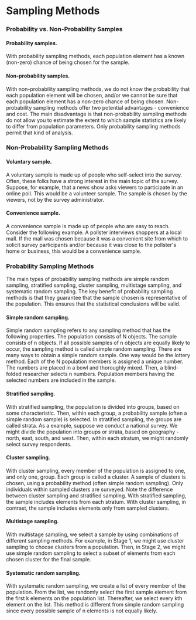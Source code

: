 # Sampling Methods
### Probability vs. Non-Probability Samples
#### Probability samples.
With probability sampling methods, each population element has a known (non-zero) chance of being chosen for the sample.
#### Non-probability samples. 
With non-probability sampling methods, we do not know the probability that each population element will be chosen, and/or we cannot be sure that each population element has a non-zero chance of being chosen.
Non-probability sampling methods offer two potential advantages - convenience and cost. The main disadvantage is that non-probability sampling methods do not allow you to estimate the extent to which sample statistics are likely to differ from population parameters. Only probability sampling methods permit that kind of analysis.

### Non-Probability Sampling Methods
#### Voluntary sample. 
A voluntary sample is made up of people who self-select into the survey. Often, these folks have a strong interest in the main topic of the survey.
Suppose, for example, that a news show asks viewers to participate in an online poll. This would be a volunteer sample. The sample is chosen by the viewers, not by the survey administrator.

#### Convenience sample.
A convenience sample is made up of people who are easy to reach.
Consider the following example. A pollster interviews shoppers at a local mall. If the mall was chosen because it was a convenient site from which to solicit survey participants and/or because it was close to the pollster's home or business, this would be a convenience sample.

### Probability Sampling Methods
The main types of probability sampling methods are simple random sampling, stratified sampling, cluster sampling, multistage sampling, and systematic random sampling. The key benefit of probability sampling methods is that they guarantee that the sample chosen is representative of the population. This ensures that the statistical conclusions will be valid.

#### Simple random sampling.
Simple random sampling refers to any sampling method that has the following properties.
The population consists of N objects.
The sample consists of n objects.
If all possible samples of n objects are equally likely to occur, the sampling method is called simple random sampling.
There are many ways to obtain a simple random sample. One way would be the lottery method. Each of the N population members is assigned a unique number. The numbers are placed in a bowl and thoroughly mixed. Then, a blind-folded researcher selects n numbers. Population members having the selected numbers are included in the sample.

#### Stratified sampling. 
With stratified sampling, the population is divided into groups, based on some characteristic. Then, within each group, a probability sample (often a simple random sample) is selected. In stratified sampling, the groups are called strata.
As a example, suppose we conduct a national survey. We might divide the population into groups or strata, based on geography - north, east, south, and west. Then, within each stratum, we might randomly select survey respondents.

#### Cluster sampling. 
With cluster sampling, every member of the population is assigned to one, and only one, group. Each group is called a cluster. A sample of clusters is chosen, using a probability method (often simple random sampling). Only individuals within sampled clusters are surveyed.
Note the difference between cluster sampling and stratified sampling. With stratified sampling, the sample includes elements from each stratum. With cluster sampling, in contrast, the sample includes elements only from sampled clusters.

#### Multistage sampling. 
With multistage sampling, we select a sample by using combinations of different sampling methods.
For example, in Stage 1, we might use cluster sampling to choose clusters from a population. Then, in Stage 2, we might use simple random sampling to select a subset of elements from each chosen cluster for the final sample.

#### Systematic random sampling. 
With systematic random sampling, we create a list of every member of the population. From the list, we randomly select the first sample element from the first k elements on the population list. Thereafter, we select every kth element on the list.
This method is different from simple random sampling since every possible sample of n elements is not equally likely.
